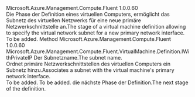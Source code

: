 <Type Name="IWithSubnet" FullName="Microsoft.Azure.Management.Compute.Fluent.VirtualMachine.Definition.IWithSubnet">
  <TypeSignature Language="C#" Value="public interface IWithSubnet" />
  <TypeSignature Language="ILAsm" Value=".class public interface auto ansi abstract IWithSubnet" />
  <TypeSignature Language="DocId" Value="T:Microsoft.Azure.Management.Compute.Fluent.VirtualMachine.Definition.IWithSubnet" />
  <TypeSignature Language="VB.NET" Value="Public Interface IWithSubnet" />
  <TypeSignature Language="F#" Value="type IWithSubnet = interface" />
  <AssemblyInfo>
    <AssemblyName>Microsoft.Azure.Management.Compute.Fluent</AssemblyName>
    <AssemblyVersion>1.0.0.60</AssemblyVersion>
  </AssemblyInfo>
  <Interfaces />
  <Docs>
    <summary>
            <span data-ttu-id="40e12-101">Die Phase der Definition eines virtuellen Computers, ermöglicht das Subnetz des virtuellen Netzwerks für eine neue primäre Netzwerkschnittstelle an.</span><span class="sxs-lookup"><span data-stu-id="40e12-101">The stage of a virtual machine definition allowing to specify the virtual network subnet for a new primary network interface.</span></span>
            </summary>
    <remarks>To be added.</remarks>
  </Docs>
  <Members>
    <Member MemberName="WithSubnet">
      <MemberSignature Language="C#" Value="public Microsoft.Azure.Management.Compute.Fluent.VirtualMachine.Definition.IWithPrivateIP WithSubnet (string name);" />
      <MemberSignature Language="ILAsm" Value=".method public hidebysig newslot virtual instance class Microsoft.Azure.Management.Compute.Fluent.VirtualMachine.Definition.IWithPrivateIP WithSubnet(string name) cil managed" />
      <MemberSignature Language="DocId" Value="M:Microsoft.Azure.Management.Compute.Fluent.VirtualMachine.Definition.IWithSubnet.WithSubnet(System.String)" />
      <MemberSignature Language="VB.NET" Value="Public Function WithSubnet (name As String) As IWithPrivateIP" />
      <MemberSignature Language="F#" Value="abstract member WithSubnet : string -&gt; Microsoft.Azure.Management.Compute.Fluent.VirtualMachine.Definition.IWithPrivateIP" Usage="iWithSubnet.WithSubnet name" />
      <MemberType>Method</MemberType>
      <AssemblyInfo>
        <AssemblyName>Microsoft.Azure.Management.Compute.Fluent</AssemblyName>
        <AssemblyVersion>1.0.0.60</AssemblyVersion>
      </AssemblyInfo>
      <ReturnValue>
        <ReturnType>Microsoft.Azure.Management.Compute.Fluent.VirtualMachine.Definition.IWithPrivateIP</ReturnType>
      </ReturnValue>
      <Parameters>
        <Parameter Name="name" Type="System.String" />
      </Parameters>
      <Docs>
        <param name="name"><span data-ttu-id="40e12-102">Der Subnetzname.</span><span class="sxs-lookup"><span data-stu-id="40e12-102">The subnet name.</span></span></param>
        <summary>
            <span data-ttu-id="40e12-103">Ordnet primäre Netzwerkschnittstellen des virtuellen Computers ein Subnetz hinzu.</span><span class="sxs-lookup"><span data-stu-id="40e12-103">Associates a subnet with the virtual machine's primary network interface.</span></span>
            </summary>
        <returns>To be added.</returns>
        <remarks>To be added.</remarks>
        <return><span data-ttu-id="40e12-104">die nächste Phase der Definition.</span><span class="sxs-lookup"><span data-stu-id="40e12-104">The next stage of the definition.</span></span></return>
      </Docs>
    </Member>
  </Members>
</Type>